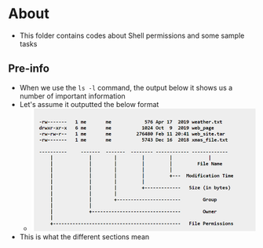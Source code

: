 # About
- This folder contains codes about Shell permissions and some sample tasks

## Pre-info
- When we use the `ls -l` command, the output below it shows us a number of important information
- Let's assume it outputted the below format
	- ![File details and permissioms](https://github.com/NeoDyln/alx-system_engineering-devops/blob/master/0x01-shell_permissions/file_listing_meanings.png)
- This is what the different sections mean
